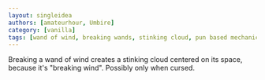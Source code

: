 ```yaml
---
layout: singleidea
authors: [amateurhour, Umbire]
category: [vanilla]
tags: [wand of wind, breaking wands, stinking cloud, pun based mechanics, cursed behavior]
---
```

Breaking a wand of wind creates a stinking cloud centered on its space, because
it's "breaking wind". Possibly only when cursed.
